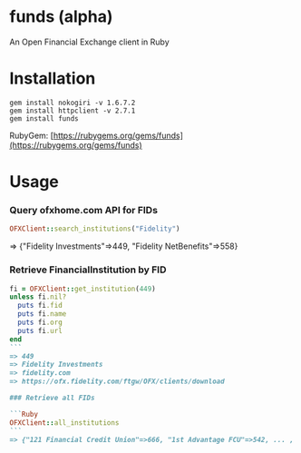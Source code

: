 # funds (alpha)

An Open Financial Exchange client in Ruby

# Installation

`gem install nokogiri -v 1.6.7.2`  
`gem install httpclient -v 2.7.1`  
`gem install funds`

RubyGem: [https://rubygems.org/gems/funds](https://rubygems.org/gems/funds)

# Usage

### Query ofxhome.com API for FIDs

```Ruby
OFXClient::search_institutions("Fidelity")
```
=> {"Fidelity Investments"=>449, "Fidelity NetBenefits"=>558}

### Retrieve FinancialInstitution by FID

````Ruby
fi = OFXClient::get_institution(449)
unless fi.nil?
  puts fi.fid
  puts fi.name
  puts fi.org
  puts fi.url
end
```
=> 449  
=> Fidelity Investments  
=> fidelity.com  
=> https://ofx.fidelity.com/ftgw/OFX/clients/download

### Retrieve all FIDs

```Ruby
OFXClient::all_institutions
```
=> {"121 Financial Credit Union"=>666, "1st Advantage FCU"=>542, ... , "Zions Bank"=>630, "zWachovia"=>452}
